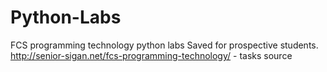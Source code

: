 # Python-Labs
FCS programming technology python labs
Saved for prospective students.
http://senior-sigan.net/fcs-programming-technology/ - tasks source
